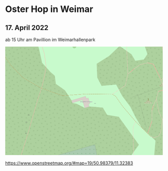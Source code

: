 # Oster Hop in Weimar
## 17. April 2022
ab 15 Uhr am Pavillion im Weimarhallenpark

![](map.svg)

https://www.openstreetmap.org/#map=19/50.98379/11.32383
